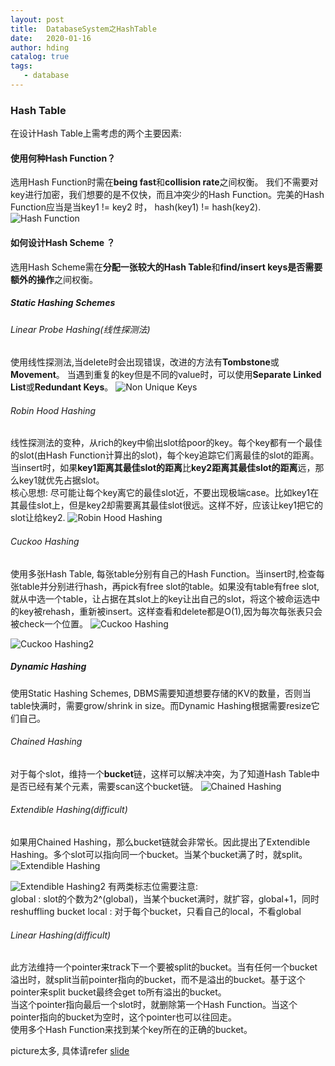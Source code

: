 ```yaml
---
layout: post
title:  DatabaseSystem之HashTable
date:   2020-01-16
author: hding
catalog: true
tags:
   - database
---
```

### Hash Table
在设计Hash Table上需考虑的两个主要因素:  

#### 使用何种Hash Function？
选用Hash Function时需在**being fast**和**collision rate**之间权衡。
我们不需要对key进行加密，我们想要的是不仅快，而且冲突少的Hash Function。完美的Hash Function应当是当key1 != key2 时， hash(key1) != hash(key2).  
![Hash Function](/img/DataBase/HashFunction.jpeg)

#### 如何设计Hash Scheme ？
选用Hash Scheme需在**分配一张较大的Hash Table**和**find/insert keys是否需要额外的操作**之间权衡。  

##### Static Hashing Schemes

###### Linear Probe Hashing(线性探测法)
使用线性探测法,当delete时会出现错误，改进的方法有**Tombstone**或**Movement**。
当遇到重复的key但是不同的value时，可以使用**Separate Linked List**或**Redundant Keys**。
![Non Unique Keys](/img/DataBase/NonUniqueKeys.jpeg)

###### Robin Hood Hashing
线性探测法的变种，从rich的key中偷出slot给poor的key。每个key都有一个最佳的slot(由Hash Function计算出的slot)，每个key追踪它们离最佳的slot的距离。当insert时，如果**key1距离其最佳slot的距离**比**key2距离其最佳slot的距离**远，那么key1就优先占据slot。  
核心思想: 尽可能让每个key离它的最佳slot近，不要出现极端case。比如key1在其最佳slot上，但是key2却需要离其最佳slot很远。这样不好，应该让key1把它的slot让给key2.
![Robin Hood Hashing](/img/DataBase/RobinHoodHashing.jpeg)

###### Cuckoo Hashing
使用多张Hash Table, 每张table分别有自己的Hash Function。当insert时,检查每张table并分别进行hash，再pick有free slot的table。如果没有table有free slot,就从中选一个table，让占据在其slot上的key让出自己的slot，将这个被命运选中的key被rehash，重新被insert。这样查看和delete都是O(1),因为每次每张表只会被check一个位置。
![Cuckoo Hashing](/img/DataBase/CuckooHashing.jpeg)


![Cuckoo Hashing2](/img/DataBase/CuckooHashing2.jpeg)
  

##### Dynamic Hashing
使用Static Hashing Schemes, DBMS需要知道想要存储的KV的数量，否则当table快满时，需要grow/shrink in size。而Dynamic Hashing根据需要resize它们自己。

###### Chained Hashing
对于每个slot，维持一个**bucket**链，这样可以解决冲突，为了知道Hash Table中是否已经有某个元素，需要scan这个bucket链。
![Chained Hashing](/img/DataBase/ChainedHashing.jpeg)

###### Extendible Hashing(difficult)
如果用Chained Hashing，那么bucket链就会非常长。因此提出了Extendible Hashing。多个slot可以指向同一个bucket。当某个bucket满了时，就split。
![Extendible Hashing](/img/DataBase/ExtendibleHashing.jpeg)

![Extendible Hashing2](/img/DataBase/ExtendibleHashing2.jpeg)
有两类标志位需要注意:  
global :  slot的个数为2^(global)，当某个bucket满时，就扩容，global+1，同时reshuffling bucket
local  :  对于每个bucket，只看自己的local，不看global

###### Linear Hashing(difficult)
此方法维持一个pointer来track下一个要被split的bucket。当有任何一个bucket溢出时，就split当前pointer指向的bucket，而不是溢出的bucket。基于这个pointer来split bucket最终会get to所有溢出的bucket。  
当这个pointer指向最后一个slot时，就删除第一个Hash Function。当这个pointer指向的bucket为空时，这个pointer也可以往回走。  
使用多个Hash Function来找到某个key所在的正确的bucket。  

picture太多, 具体请refer [slide](https://15445.courses.cs.cmu.edu/fall2019/slides/06-hashtables.pdf)








	













































